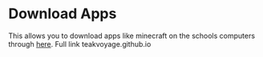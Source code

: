 # Download Apps
This allows you to download apps like minecraft on the schools computers through [here](teakvoyage.github.io). 
Full link teakvoyage.github.io
